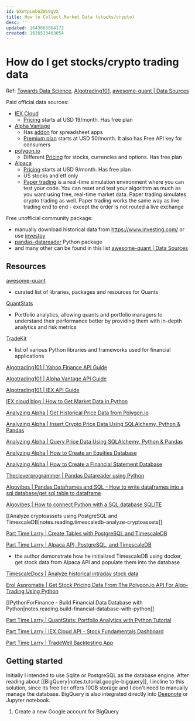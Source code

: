 ```yaml
---
id: WXoYpLmbGZWi9gVX
title: How to Collect Market Data (stocks/crypto)
desc: ''
updated: 1643865864172
created: 1626513463054
---
```

# How do I get stocks/crypto trading data

Ref: [Towards Data Science](https://towardsdatascience.com/best-5-free-stock-market-apis-in-2019-ad91dddec984), [Algotrading101](https://algotrading101.com/learn/yfinance-guide/), [awesome-quant | Data Sources](https://github.com/wilsonfreitas/awesome-quant#data-sources)

Paid official data sources:
- [IEX Cloud](https://iexcloud.io/)
    - [Pricing](https://iexcloud.io/pricing/) starts at USD 19/month. Has free plan 
- [Alpha Vantage](https://www.alphavantage.co/)
    - Has [addon](https://www.alphavantage.co/spreadsheets/) for spreadsheet apps
    - [Premium plan](https://www.alphavantage.co/premium/) starts at USD 50/month. It also has Free API key for consumers
- [polygon.io](https://polygon.io/)
    - Different [Pricing](https://polygon.io/pricing) for stocks, currencies and options. Has free plan
- [Alpaca](https://alpaca.markets/)
    - [Pricing](https://alpaca.markets/data) starts at USD 9/month. Has free plan
    - US stocks and etf only
    - [Paper trading](https://alpaca.markets/docs/trading-on-alpaca/paper-trading/) is a real-time simulation environment where you can test your code. You can reset and test your algorithm as much as you want using free, real-time market data. Paper trading simulates crypto trading as well. Paper trading works the same way as live trading end to end - except the order is not routed a live exchange

Free unofficial community package:
- manually download historical data from <https://www.investing.com/> or use [investpy](https://github.com/alvarobartt/investpy)
- [pandas-datareader](https://pydata.github.io/pandas-datareader/) Python package
- and many other can be found in this list [awesome-quant | Data Sources](https://github.com/wilsonfreitas/awesome-quant#data-sources)

## Resources

[awesome-quant](https://github.com/wilsonfreitas/awesome-quant)
- curated list of libraries, packages and resources for Quants

[QuantStats](https://github.com/ranaroussi/quantstats)
- Portfolio analytics, allowing quants and portfolio managers to understand their performance better by providing them with in-depth analytics and risk metrics

[TradeKit](https://github.com/hackingthemarkets/tradekit)
- list of various Python libraries and frameworks used for financial applications

[Algotrading101 | Yahoo Finance API Guide](https://algotrading101.com/learn/yahoo-finance-api-guide/)

[Algotrading101 | Alpha Vantage API Guide](https://algotrading101.com/learn/alpha-vantage-guide/)

[Algotrading101 | IEX API Guide](https://algotrading101.com/learn/iex-api-guide/)

[IEX cloud blog | How to Get Market Data in Python](https://iexcloud.io/community/blog/how-to-get-market-data-in-python)

[Analyzing Alpha | Get Historical Price Data from Polygon.io](https://analyzingalpha.com/get-historical-price-data-polygon)

[Analyzing Alpha | Insert Crypto Price Data Using SQLAlchemy, Python & Pandas](https://analyzingalpha.com/insert-crypto-price-data-sqlalchemy)

[Analyzing Alpha | Query Price Data Using SQLAlchemy, Python & Pandas](https://analyzingalpha.com/query-price-data-sqlalchemy)

[Analyzing Alpha | How to Create an Equities Database](https://analyzingalpha.com/create-an-equities-database)

[Analyzing Alpha | How to Create a Financial Statement Database](https://analyzingalpha.com/financial-statement-database)

[Thecleverprogrammer | Pandas Datareader using Python](https://thecleverprogrammer.com/2021/03/22/pandas-datareader-using-python-tutorial/)

[Algovibes | Pandas Dataframes and SQL - How to write dataframes into a sql database/get sql table to dataframe](https://www.youtube.com/watch?v=OjMDXTlVOYU)

[Algovibes | How to connect Python with a SQL database SQLITE](https://www.youtube.com/watch?v=pU53JUhSnkY)

[[Analyze cryptoassets using PostgreSQL and TimescaleDB|notes.reading.timescaledb-analyze-cryptoassets]]

[Part Time Larry | Create Tables with PostgreSQL and TimescaleDB](https://www.youtube.com/watch?v=P-flYBbmCws&list=PLvzuUVysUFOsrxL7UxmMrVqS8X2X0b8jd&index=4)

[Part Time Larry | Alpaca API, PostgreSQL, and TimescaleDB](https://www.youtube.com/watch?v=RAIqlK5K7-s)
- the author demonstrate how he initialized TimescaleDB using docker, get stock data from Alpaca API and populate them into the database 

[TimescaleDocs | Analyze historical intraday stock data](https://docs.timescale.com/timescaledb/latest/tutorials/analyze-intraday-stocks/)

[Erol Aspromatis | Get Stock Pricing Data From The Polygon.io API For Algo-Trading Using Python](https://www.youtube.com/watch?v=sTlBQ3nVuJE)

[[PythonForFinance - Build Financial Data Database with Python|notes.reading.build-financial-database-with-python]]

[Part Time Larry | QuantStats: Portfolio Analytics with Python Tutorial](https://www.youtube.com/watch?v=Dm8GaSYZPF8)

[Part Time Larry | IEX Cloud API - Stock Fundamentals Dashboard](https://www.youtube.com/watch?v=bPPJTc3JoMI)

[Part Time Larry | TradeWell Backtesting App](https://www.youtube.com/watch?v=zxI97CmYGh0)

## Getting started

Initially I intended to use Sqlite or PostgreSQL as the database engine. After reading about [[BigQuery|notes.tutorial.google-bigquery]], I incline to this solution, since its free tier offers 10GB storage and I don't need to manually manage the database. BigQuery is also integrated directly into [Deepnote](https://deepnote.com/) or Jupyter notebook.

1. Create a new Google account for BigQuery